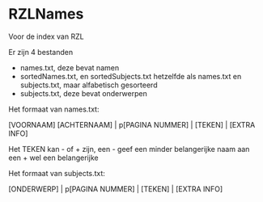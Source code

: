 # RZLNames
Voor de index van RZL

Er zijn 4 bestanden
 - names.txt, deze bevat namen
 - sortedNames.txt, en sortedSubjects.txt hetzelfde als names.txt en subjects.txt, maar alfabetisch gesorteerd
 - subjects.txt, deze bevat onderwerpen

Het formaat van names.txt:
 
[VOORNAAM] [ACHTERNAAM] | p[PAGINA NUMMER] | [TEKEN] | [EXTRA INFO]

Het TEKEN kan - of + zijn, een - geef een minder belangerijke naam aan een + wel een belangerijke

Het formaat van subjects.txt:
 
[ONDERWERP] | p[PAGINA NUMMER] | [TEKEN] | [EXTRA INFO]



